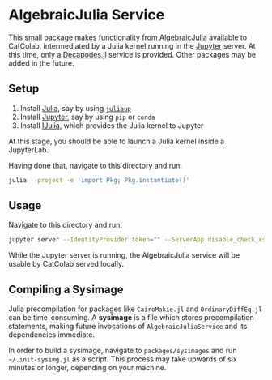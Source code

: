 # AlgebraicJulia Service

This small package makes functionality from
[AlgebraicJulia](https://www.algebraicjulia.org/) available to CatColab,
intermediated by a Julia kernel running in the [Jupyter](https://jupyter.org/)
server. At this time, only a
[Decapodes.jl](https://github.com/AlgebraicJulia/Decapodes.jl) service is
provided. Other packages may be added in the future.

## Setup

1. Install [Julia](https://julialang.org/), say by using
[`juliaup`](https://github.com/JuliaLang/juliaup)
2. Install [Jupyter](https://jupyter.org/), say by using `pip` or `conda`
3. Install [IJulia](https://github.com/JuliaLang/IJulia.jl), which provides the
   Julia kernel to Jupyter
   
At this stage, you should be able to launch a Julia kernel inside a JupyterLab.

Having done that, navigate to this directory and run:

```sh
julia --project -e 'import Pkg; Pkg.instantiate()'
```

## Usage

Navigate to this directory and run:

```sh
jupyter server --IdentityProvider.token="" --ServerApp.disable_check_xsrf=True --ServerApp.allow_origin="http://localhost:5173"
```

While the Jupyter server is running, the AlgebraicJulia service will be usable
by CatColab served locally.

## Compiling a Sysimage

Julia precompilation for packages like `CairoMakie.jl` and `OrdinaryDiffEq.jl`
can be time-consuming. A **sysimage** is a file which stores precompilation
statements, making future invocations of `AlgebraicJuliaService` and its
dependencies immediate.

In order to build a sysimage, navigate to `packages/sysimages` and run
`~/.init-sysimg.jl` as a script. This process may take upwards of six minutes or
longer, depending on your machine.
